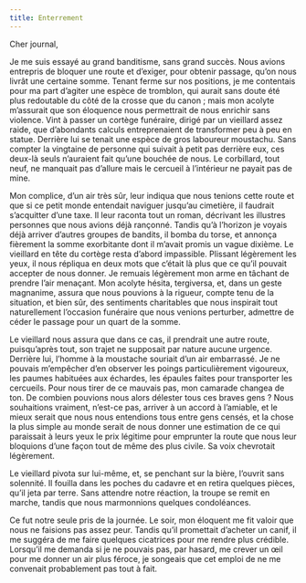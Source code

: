```yaml
---
title: Enterrement
---
```


Cher journal,

Je me suis essayé au grand banditisme, sans grand succès. Nous avions entrepris
de bloquer une route et d’exiger, pour obtenir passage, qu’on nous livrât une
certaine somme. Tenant ferme sur nos positions, je me contentais pour ma part
d’agiter une espèce de tromblon, qui aurait sans doute été plus redoutable du
côté de la crosse que du canon ; mais mon acolyte m’assurait que son éloquence
nous permettrait de nous enrichir sans violence. Vint à passer un cortège
funéraire, dirigé par un vieillard assez raide, que d’abondants calculs
entreprenaient de transformer peu à peu en statue. Derrière lui se tenait une
espèce de gros laboureur moustachu. Sans compter la vingtaine de personne qui
suivait à petit pas derrière eux, ces deux-là seuls n’auraient fait qu’une
bouchée de nous. Le corbillard, tout neuf, ne manquait pas d’allure mais le
cercueil à l’intérieur ne payait pas de mine. 

Mon complice, d’un air très sûr, leur indiqua que nous tenions cette route et
que si ce petit monde entendait naviguer jusqu’au cimetière, il faudrait
s’acquitter d’une taxe. Il leur raconta tout un roman, décrivant les illustres
personnes que nous avions déjà rançonné. Tandis qu’à l’horizon je voyais déjà
arriver d’autres groupes de bandits, il bomba du torse, et annonça fièrement la
somme exorbitante dont il m’avait promis un vague dixième. Le vieillard en tête
du cortège resta d’abord impassible. Plissant légèrement les yeux, il nous
répliqua en deux mots que c’était là plus que ce qu’il pouvait accepter de nous
donner. Je remuais légèrement mon arme en tâchant de prendre l’air menaçant.
Mon acolyte hésita, tergiversa, et, dans un geste magnanime, assura que nous
pouvions à la rigueur, compte tenu de la situation, et bien sûr, des sentiments
charitables que nous inspirait tout naturellement l’occasion funéraire que nous
venions perturber, admettre de céder le passage pour un quart de la somme.

Le vieillard nous assura que dans ce cas, il prendrait une autre route,
puisqu’après tout, son trajet ne supposait par nature aucune urgence. Derrière
lui, l’homme à la moustache souriait d’un air embarrassé. Je ne pouvais
m’empêcher d’en observer les poings particulièrement vigoureux, les paumes
habituées aux échardes, les épaules faites pour transporter les cercueils. Pour
nous tirer de ce mauvais pas, mon camarade changea de ton. De combien pouvions
nous alors délester tous ces braves gens ? Nous souhaitions vraiment, n’est-ce
pas, arriver à un accord à l’amiable, et le mieux serait que nous nous
entendions tous entre gens censés, et la chose la plus simple au monde serait
de nous donner une estimation de ce qui paraissait à leurs yeux le prix
légitime pour emprunter la route que nous leur bloquions d’une façon tout de
même des plus civile. Sa voix chevrotait légèrement. 

Le vieillard pivota sur lui-même, et, se penchant sur la bière, l’ouvrit sans
solennité. Il fouilla dans les poches du cadavre et en retira quelques pièces,
qu’il jeta par terre. Sans attendre notre réaction, la troupe se remit en
marche, tandis que nous marmonnions quelques condoléances. 

Ce fut notre seule pris de la journée. Le soir, mon éloquent me fit valoir que
nous ne faisions pas assez peur. Tandis qu’il promettait d’acheter un canif, il
me suggéra de me faire quelques cicatrices pour me rendre plus crédible.
Lorsqu’il me demanda si je ne pouvais pas, par hasard, me crever un œil pour me
donner un air plus féroce, je songeais que cet emploi de ne me convenait
probablement pas tout à fait.
